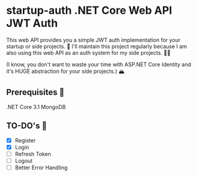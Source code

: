 # startup-auth .NET Core Web API JWT Auth
This web API provides you a simple JWT auth implementation for your startup or side projects. 👣
I'll maintain this project regularly because I am also using this web API as an auth system for my side projects. 💪🏽

(I know, you don't want to waste your time with ASP.NET Core Identity and it's HUGE abstraction for your side projects.) 🏔️

## Prerequisites 🔧
.NET Core 3.1
MongoDB

## TO-DO's 📜
- [x] Register
- [x] Login
- [ ] Refresh Token
- [ ] Logout
- [ ] Better Error Handling
